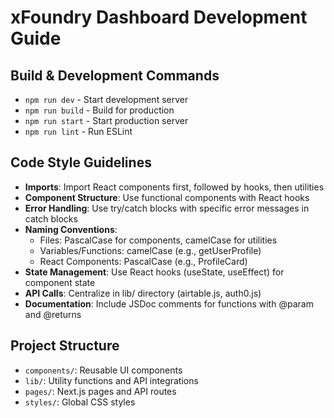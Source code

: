 # xFoundry Dashboard Development Guide

## Build & Development Commands
- `npm run dev` - Start development server
- `npm run build` - Build for production
- `npm run start` - Start production server
- `npm run lint` - Run ESLint

## Code Style Guidelines
- **Imports**: Import React components first, followed by hooks, then utilities
- **Component Structure**: Use functional components with React hooks
- **Error Handling**: Use try/catch blocks with specific error messages in catch blocks
- **Naming Conventions**:
  - Files: PascalCase for components, camelCase for utilities
  - Variables/Functions: camelCase (e.g., getUserProfile)
  - React Components: PascalCase (e.g., ProfileCard)
- **State Management**: Use React hooks (useState, useEffect) for component state
- **API Calls**: Centralize in lib/ directory (airtable.js, auth0.js)
- **Documentation**: Include JSDoc comments for functions with @param and @returns

## Project Structure
- `components/`: Reusable UI components
- `lib/`: Utility functions and API integrations
- `pages/`: Next.js pages and API routes
- `styles/`: Global CSS styles